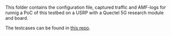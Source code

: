 This folder contains the configuration file, captured traffic and AMF-logs for runnig a PoC of this testbed on a USRP with a Quectel 5G research module and board.

The testcases can be found in [this repo](https://github.com/theodorsm/5G-interceptor/blob/main/testcases.yaml).
